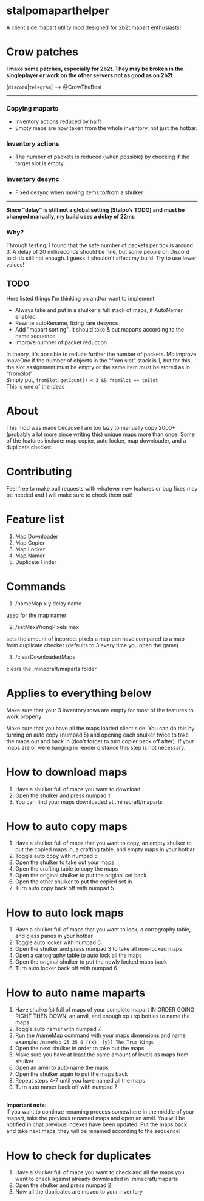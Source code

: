 # stalpomaparthelper
A client side mapart utility mod designed for 2b2t mapart enthusiasts!

# Crow patches

 <b> I make some patches, especially for 2b2t. 
 They may be broken in the singleplayer or work on the other servers not as good as on 2b2t</b> <br>

[`discord`|`telegram`] --> @CrowTheBest

<hr>

### Copying maparts
- Inventory actions reduced by half!
- Empty maps are now taken from the whole inventory, not just the hotbar.

### Inventory actions
- The number of packets is reduced (when possible) by checking if the target slot is empty.

### Inventory desync
- Fixed desync when moving items to/from a shulker
<hr>
<b> Since "delay" is still not a global setting (Stalpo’s TODO) and must be changed manually, my build uses a delay of 22ms </b>

### Why?

Through testing, I found that the safe number of packets per tick is around 3. 
A delay of 20 milliseconds should be fine, but some people on Discord told it’s still not enough. 
I guess it shouldn't affect my build. Try to use lower values!


## TODO
Here listed things I'm thinking on and/or want to implement

- Always take and put in a shulker a full stack of maps, if AutoNamer enabled
- Rewrite autoRename, fixing rare desyncs
- Add "mapart sorting". It should take & put maparts according to the name sequence
- Improve number of packet reduction

In theory, it's possible to reduce further the number of packets. Mb improve moveOne if the number of objects in the "from slot" stack is 1, but for this, the slot assignment must be empty or the same item must be stored as in "fromSlot"
<br> Simply put, `fromSlot.getCount() < 3 && fromSlot == toSlot`
<br> This is one of the ideas


# About
This mod was made because I am too lazy to manually copy 2000+ (probably a lot more since writing this) unique maps more than once. Some of the features include: map copier, auto locker, map downloader, and a duplicate checker.

# Contributing
Feel free to make pull requests with whatever new features or bug fixes may be needed and I will make sure to check them out!

# Feature list
1. Map Downloader
2. Map Copier
3. Map Locker
4. Map Namer
5. Duplicate Finder

# Commands
1. /nameMap x y delay name

used for the map namer

2. /setMaxWrongPixels max

sets the amount of incorrect pixels a map can have compared to a map from duplicate checker (defaults to 3 every time you open the game)

3. /clearDownloadedMaps

clears the .minecraft/maparts folder

# Applies to everything below
Make sure that your 3 inventory rows are empty for most of the features to work properly.

Make sure that you have all the maps loaded client side. You can do this by turning on auto copy (numpad 5) and opening each shulker twice to take the maps out and back in (don't forget to turn copier back off after). If your maps are or were hanging in render distance this step is not necessary.

# How to download maps
1. Have a shulker full of maps you want to download
2. Open the shulker and press numpad 1
3. You can find your maps downloaded at .minecraft/maparts

# How to auto copy maps
1. Have a shulker full of maps that you want to copy, an empty shulker to put the copied maps in, a crafting table, and empty maps in your hotbar
2. Toggle auto copy with numpad 5
3. Open the shulker to take out your maps
4. Open the crafting table to copy the maps
5. Open the original shulker to put the original set back
6. Open the other shulker to put the copied set in
7. Turn auto copy back off with numpad 5

# How to auto lock maps
1. Have a shulker full of maps that you want to lock, a cartography table, and glass panes in your hotbar
2. Toggle auto locker with numpad 6
3. Open the shulker and press numpad 3 to take all non-locked maps
4. Open a cartography table to auto lock all the maps
5. Open the original shulker to put the newly locked maps back
6. Turn auto locker back off with numpad 6

# How to auto name maparts
1. Have shulker(s) full of maps of your complete mapart IN ORDER GOING RIGHT THEN DOWN, an anvil, and enough xp / xp bottles to name the maps
2. Toggle auto namer with numpad 7
3. Run the /nameMap command with your maps dimensions and name <br>
   example: `/nameMap 25 35 0 [{x}, {y}] The True Kings`
4. Open the next shulker in order to take out the maps
5. Make sure you have at least the same amount of levels as maps from shulker
6. Open an anvil to auto name the maps
7. Open the shulker again to put the maps back
8. Repeat steps 4-7 until you have named all the maps
9. Turn auto namer back off with numpad 7

<br>**Important note:** <br>
   If you want to continue renaming process somewhere in the middle of your mapart,
   take the previous renamed maps and open an anvil. You will be notified in chat previous indexes have been updated.
   Put the maps back and take next maps, they will be renamed according to the sequence! <br>


# How to check for duplicates
1. Have a shulker full of maps you want to check and all the maps you want to check against already downloaded in .minecraft/maparts
2. Open the shulker and press numpad 2
3. Now all the duplicates are moved to your inventory
